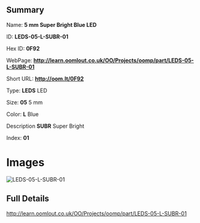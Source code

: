 

## Summary
 
Name: __5 mm Super Bright Blue LED__

ID: __LEDS-05-L-SUBR-01__

Hex ID: __0F92__

WebPage: __http://learn.oomlout.co.uk/OO/Projects/oomp/part/LEDS-05-L-SUBR-01__

Short URL: __http://oom.lt/0F92__


Type: __LEDS__ LED 

Size: __05__ 5 mm 

Color: __L__ Blue 

Description __SUBR__ Super Bright 

Index: __01__


 # Images
![LEDS-05-L-SUBR-01](http://oomlout.com/oomp-gen/parts/LEDS-05-L-SUBR-01/LEDS-05-L-SUBR-01_420.jpg)



 ## Full Details

 http://learn.oomlout.co.uk/OO/Projects/oomp/part/LEDS-05-L-SUBR-01














